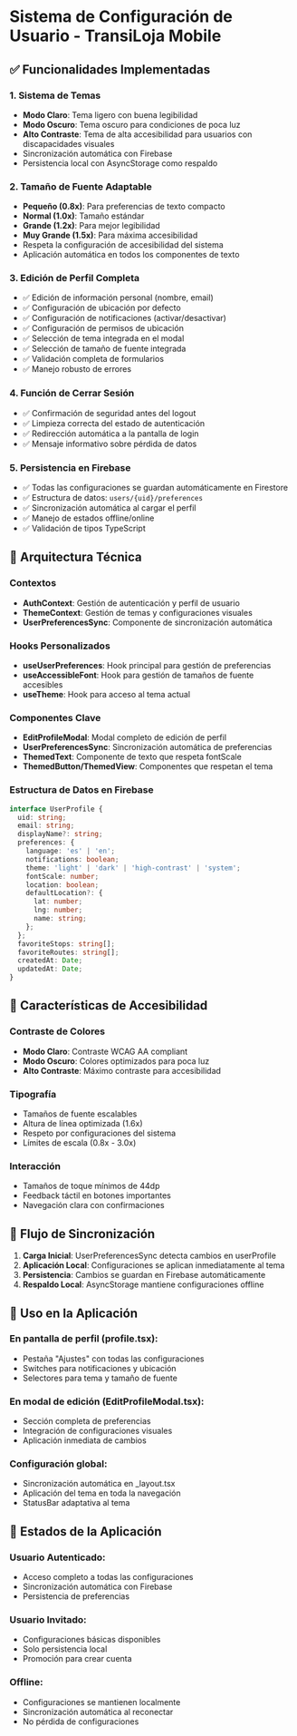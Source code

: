 # Sistema de Configuración de Usuario - TransiLoja Mobile

## ✅ Funcionalidades Implementadas

### 1. Sistema de Temas
- **Modo Claro**: Tema ligero con buena legibilidad
- **Modo Oscuro**: Tema oscuro para condiciones de poca luz  
- **Alto Contraste**: Tema de alta accesibilidad para usuarios con discapacidades visuales
- Sincronización automática con Firebase
- Persistencia local con AsyncStorage como respaldo

### 2. Tamaño de Fuente Adaptable
- **Pequeño (0.8x)**: Para preferencias de texto compacto
- **Normal (1.0x)**: Tamaño estándar
- **Grande (1.2x)**: Para mejor legibilidad
- **Muy Grande (1.5x)**: Para máxima accesibilidad
- Respeta la configuración de accesibilidad del sistema
- Aplicación automática en todos los componentes de texto

### 3. Edición de Perfil Completa
- ✅ Edición de información personal (nombre, email)
- ✅ Configuración de ubicación por defecto
- ✅ Configuración de notificaciones (activar/desactivar)
- ✅ Configuración de permisos de ubicación
- ✅ Selección de tema integrada en el modal
- ✅ Selección de tamaño de fuente integrada
- ✅ Validación completa de formularios
- ✅ Manejo robusto de errores

### 4. Función de Cerrar Sesión
- ✅ Confirmación de seguridad antes del logout
- ✅ Limpieza correcta del estado de autenticación
- ✅ Redirección automática a la pantalla de login
- ✅ Mensaje informativo sobre pérdida de datos

### 5. Persistencia en Firebase
- ✅ Todas las configuraciones se guardan automáticamente en Firestore
- ✅ Estructura de datos: `users/{uid}/preferences`
- ✅ Sincronización automática al cargar el perfil
- ✅ Manejo de estados offline/online
- ✅ Validación de tipos TypeScript

## 🔧 Arquitectura Técnica

### Contextos
- **AuthContext**: Gestión de autenticación y perfil de usuario
- **ThemeContext**: Gestión de temas y configuraciones visuales
- **UserPreferencesSync**: Componente de sincronización automática

### Hooks Personalizados
- **useUserPreferences**: Hook principal para gestión de preferencias
- **useAccessibleFont**: Hook para gestión de tamaños de fuente accesibles
- **useTheme**: Hook para acceso al tema actual

### Componentes Clave
- **EditProfileModal**: Modal completo de edición de perfil
- **UserPreferencesSync**: Sincronización automática de preferencias
- **ThemedText**: Componente de texto que respeta fontScale
- **ThemedButton/ThemedView**: Componentes que respetan el tema

### Estructura de Datos en Firebase
```typescript
interface UserProfile {
  uid: string;
  email: string;
  displayName?: string;
  preferences: {
    language: 'es' | 'en';
    notifications: boolean;
    theme: 'light' | 'dark' | 'high-contrast' | 'system';
    fontScale: number;
    location: boolean;
    defaultLocation?: {
      lat: number;
      lng: number;
      name: string;
    };
  };
  favoriteStops: string[];
  favoriteRoutes: string[];
  createdAt: Date;
  updatedAt: Date;
}
```

## 🎯 Características de Accesibilidad

### Contraste de Colores
- **Modo Claro**: Contraste WCAG AA compliant
- **Modo Oscuro**: Colores optimizados para poca luz
- **Alto Contraste**: Máximo contraste para accesibilidad

### Tipografía
- Tamaños de fuente escalables
- Altura de línea optimizada (1.6x)
- Respeto por configuraciones del sistema
- Límites de escala (0.8x - 3.0x)

### Interacción
- Tamaños de toque mínimos de 44dp
- Feedback táctil en botones importantes
- Navegación clara con confirmaciones

## 🔄 Flujo de Sincronización

1. **Carga Inicial**: UserPreferencesSync detecta cambios en userProfile
2. **Aplicación Local**: Configuraciones se aplican inmediatamente al tema
3. **Persistencia**: Cambios se guardan en Firebase automáticamente
4. **Respaldo Local**: AsyncStorage mantiene configuraciones offline

## 🚀 Uso en la Aplicación

### En pantalla de perfil (profile.tsx):
- Pestaña "Ajustes" con todas las configuraciones
- Switches para notificaciones y ubicación
- Selectores para tema y tamaño de fuente

### En modal de edición (EditProfileModal.tsx):
- Sección completa de preferencias
- Integración de configuraciones visuales
- Aplicación inmediata de cambios

### Configuración global:
- Sincronización automática en _layout.tsx
- Aplicación del tema en toda la navegación
- StatusBar adaptativa al tema

## 📱 Estados de la Aplicación

### Usuario Autenticado:
- Acceso completo a todas las configuraciones
- Sincronización automática con Firebase
- Persistencia de preferencias

### Usuario Invitado:
- Configuraciones básicas disponibles
- Solo persistencia local
- Promoción para crear cuenta

### Offline:
- Configuraciones se mantienen localmente
- Sincronización automática al reconectar
- No pérdida de configuraciones